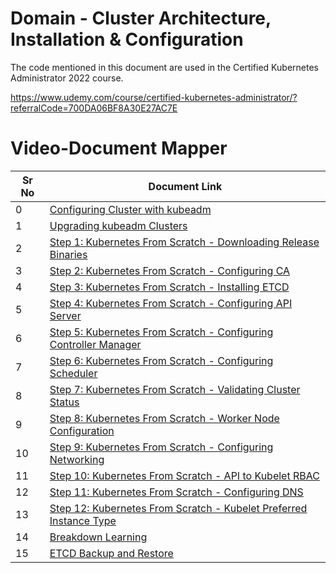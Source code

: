 # Domain - Cluster Architecture, Installation & Configuration

The code mentioned in this document are used in the Certified Kubernetes Administrator 2022 course.

https://www.udemy.com/course/certified-kubernetes-administrator/?referralCode=700DA06BF8A30E27AC7E


# Video-Document Mapper

| Sr No | Document Link |
| ------ | ------ |
| 0 | [Configuring Cluster with kubeadm][PlDa] |
| 1 | [Upgrading kubeadm Clusters][PlDn] |
| 2 | [Step 1: Kubernetes From Scratch - Downloading Release Binaries][PlDb] |
| 3 | [Step 2: Kubernetes From Scratch - Configuring CA][PlDc]
| 4 | [Step 3: Kubernetes From Scratch - Installing ETCD][PlDd]
| 5 | [Step 4: Kubernetes From Scratch - Configuring API Server][PlDe]
| 6 | [Step 5: Kubernetes From Scratch - Configuring Controller Manager][PlDf]
| 7 | [Step 6: Kubernetes From Scratch - Configuring Scheduler][PlDg]
| 8 | [Step 7: Kubernetes From Scratch - Validating Cluster Status][PlDh]
| 9 | [Step 8: Kubernetes From Scratch - Worker Node Configuration][PlDi]
| 10 | [Step 9: Kubernetes From Scratch - Configuring Networking][PlDj]
| 11 | [Step 10: Kubernetes From Scratch - API to Kubelet RBAC][PlDk]
| 12 | [Step 11: Kubernetes From Scratch - Configuring DNS ][PlDl]
| 13 | [Step 12: Kubernetes From Scratch - Kubelet Preferred Instance Type ][PlDm]
| 14 | [Breakdown Learning][PlDo]
| 15 | [ETCD Backup and Restore][PlDp]

   [PlDa]: <https://github.com/zealvora/certified-kubernetes-administrator/blob/master/Domain%206%20-%20Cluster%20Architecture%2C%20Installation%20%26%20Configuration/kubeadm-install.md>
   [PlDb]: <https://github.com/zealvora/certified-kubernetes-administrator/blob/master/Domain%206%20-%20Cluster%20Architecture%2C%20Installation%20%26%20Configuration/k8s-scratch-step-1-download-release-binaries.md>
   [PlDc]: <https://github.com/zealvora/certified-kubernetes-administrator/blob/master/Domain%206%20-%20Cluster%20Architecture%2C%20Installation%20%26%20Configuration/k8s-scratch-step-2-configure-ca.md>
[PlDd]: <https://github.com/zealvora/certified-kubernetes-administrator/blob/master/Domain%206%20-%20Cluster%20Architecture%2C%20Installation%20%26%20Configuration/k8s-scratch-step-3-install-etcd.md>
[PlDe]: <https://github.com/zealvora/certified-kubernetes-administrator/blob/master/Domain%206%20-%20Cluster%20Architecture%2C%20Installation%20%26%20Configuration/k8s-scratch-step-4-configure-apiserver.md>
[PlDf]: <https://github.com/zealvora/certified-kubernetes-administrator/blob/master/Domain%206%20-%20Cluster%20Architecture%2C%20Installation%20%26%20Configuration/k8s-scratch-step-5-install-controller.md>
[PlDg]: <https://github.com/zealvora/certified-kubernetes-administrator/blob/master/Domain%206%20-%20Cluster%20Architecture%2C%20Installation%20%26%20Configuration/k8s-scratch-step-6-configure-scheduler.md>
[PlDh]: <https://github.com/zealvora/certified-kubernetes-administrator/blob/master/Domain%206%20-%20Cluster%20Architecture%2C%20Installation%20%26%20Configuration/k8s-scratch-step-7-validating-cluster-status.md>
[PlDi]: <https://github.com/zealvora/certified-kubernetes-administrator/blob/master/Domain%206%20-%20Cluster%20Architecture%2C%20Installation%20%26%20Configuration/k8s-scratch-step-8-configure-worker-node.md>
[PlDj]: <https://github.com/zealvora/certified-kubernetes-administrator/blob/master/Domain%206%20-%20Cluster%20Architecture%2C%20Installation%20%26%20Configuration/k8s-scratch-step-9-configure-networking.md>
[PlDk]: <https://github.com/zealvora/certified-kubernetes-administrator/blob/master/Domain%206%20-%20Cluster%20Architecture%2C%20Installation%20%26%20Configuration/k8s-scratch-step-10-api-kubelet-rbac.md>
[PlDl]: <https://github.com/zealvora/certified-kubernetes-administrator/blob/master/Domain%206%20-%20Cluster%20Architecture%2C%20Installation%20%26%20Configuration/k8s-scratch-step-11-configure-dns.md>
[PlDm]: <https://github.com/zealvora/certified-kubernetes-administrator/blob/master/Domain%206%20-%20Cluster%20Architecture%2C%20Installation%20%26%20Configuration/k8s-scratch-step-12-kubelet-preferred-type.md>
[PlDn]: <https://github.com/zealvora/certified-kubernetes-administrator/blob/master/Domain%206%20-%20Cluster%20Architecture%2C%20Installation%20%26%20Configuration/kubeadm-upgrade.md>
[PlDo]: <https://github.com/zealvora/certified-kubernetes-administrator/blob/master/Domain%206%20-%20Cluster%20Architecture%2C%20Installation%20%26%20Configuration/breakdown-learning.md>
[PlDp]: <https://github.com/zealvora/certified-kubernetes-administrator/blob/master/Domain%206%20-%20Cluster%20Architecture%2C%20Installation%20%26%20Configuration/etcd-backup-restore.md>
